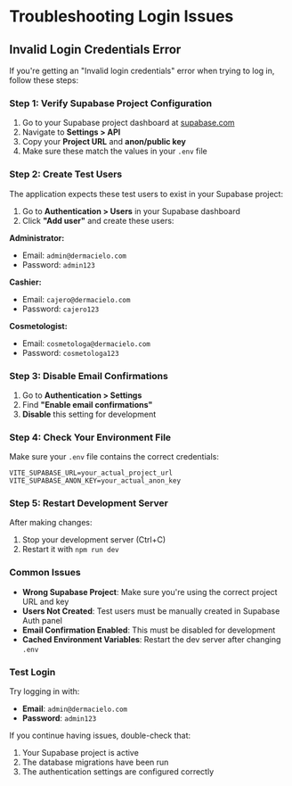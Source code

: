 # Troubleshooting Login Issues

## Invalid Login Credentials Error

If you're getting an "Invalid login credentials" error when trying to log in, follow these steps:

### Step 1: Verify Supabase Project Configuration

1. Go to your Supabase project dashboard at [supabase.com](https://supabase.com)
2. Navigate to **Settings > API**
3. Copy your **Project URL** and **anon/public key**
4. Make sure these match the values in your `.env` file

### Step 2: Create Test Users

The application expects these test users to exist in your Supabase project:

1. Go to **Authentication > Users** in your Supabase dashboard
2. Click **"Add user"** and create these users:

**Administrator:**
- Email: `admin@dermacielo.com`
- Password: `admin123`

**Cashier:**
- Email: `cajero@dermacielo.com`
- Password: `cajero123`

**Cosmetologist:**
- Email: `cosmetologa@dermacielo.com`
- Password: `cosmetologa123`

### Step 3: Disable Email Confirmations

1. Go to **Authentication > Settings**
2. Find **"Enable email confirmations"**
3. **Disable** this setting for development

### Step 4: Check Your Environment File

Make sure your `.env` file contains the correct credentials:

```env
VITE_SUPABASE_URL=your_actual_project_url
VITE_SUPABASE_ANON_KEY=your_actual_anon_key
```

### Step 5: Restart Development Server

After making changes:
1. Stop your development server (Ctrl+C)
2. Restart it with `npm run dev`

### Common Issues

- **Wrong Supabase Project**: Make sure you're using the correct project URL and key
- **Users Not Created**: Test users must be manually created in Supabase Auth panel
- **Email Confirmation Enabled**: This must be disabled for development
- **Cached Environment Variables**: Restart the dev server after changing `.env`

### Test Login

Try logging in with:
- **Email**: `admin@dermacielo.com`
- **Password**: `admin123`

If you continue having issues, double-check that:
1. Your Supabase project is active
2. The database migrations have been run
3. The authentication settings are configured correctly